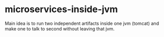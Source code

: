 # microservices-inside-jvm
Main idea is to run two independent artifacts inside one jvm (tomcat) and make one to talk to second without leaving that jvm.   
